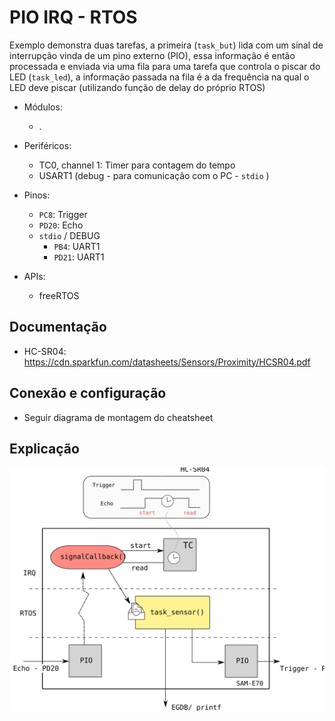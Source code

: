 # PIO IRQ - RTOS

Exemplo demonstra duas tarefas, a primeira (`task_but`) lida com um sinal de interrupção vinda de um pino externo (PIO), essa informação é então processada e enviada via uma fila para uma tarefa que controla o piscar do LED (`task_led`), a informação passada na fila é a da frequência na qual o LED deve piscar (utilizando função de delay do próprio RTOS)

- Módulos: 
    - .
    
- Periféricos:
    - TC0, channel 1: Timer para contagem do tempo
    - USART1 (debug - para comunicação com o PC - `stdio` )
    
- Pinos:
    - `PC8`: Trigger
    - `PD20`: Echo
    - `stdio` / DEBUG
        - `PB4`:  UART1 
        - `PD21`: UART1

- APIs:
    - freeRTOS

## Documentação

- HC-SR04: https://cdn.sparkfun.com/datasheets/Sensors/Proximity/HCSR04.pdf 

## Conexão e configuração

- Seguir diagrama de montagem do cheatsheet

## Explicação

![](doc/diagrama.svg)
